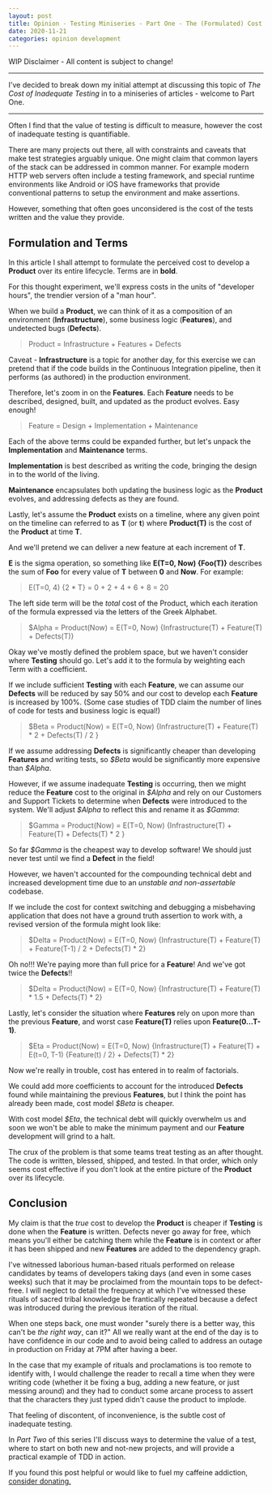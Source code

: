 ```yaml
---
layout: post
title: Opinion - Testing Miniseries - Part One - The (Formulated) Cost of Inadequate Testing
date: 2020-11-21
categories: opinion development
---
```


WIP Disclaimer - All content is subject to change!

---

I've decided to break down my initial attempt at discussing this topic of *The Cost of Inadequate Testing* in to a miniseries of articles - welcome to Part One.

---

Often I find that the value of testing is difficult to measure, however the cost of inadequate testing is quantifiable.

There are many projects out there, all with constraints and caveats that make test strategies arguably unique. One might claim that common layers of the stack can be addressed in common manner. For example modern HTTP web servers often include a testing framework, and special runtime environments like Android or iOS have frameworks that provide conventional patterns to setup the environment and make assertions.

However, something that often goes unconsidered is the cost of the tests written and the value they provide.

## Formulation and Terms

In this article I shall attempt to formulate the perceived cost to develop a **Product** over its entire lifecycle. Terms are in **bold**.

For this thought experiment, we'll express costs in the units of "developer hours", the trendier version of a "man hour".

When we build a **Product**, we can think of it as a composition of an environment (**Infrastructure**), some business logic (**Features**), and undetected bugs (**Defects**).

> Product = Infrastructure + Features + Defects

Caveat - **Infrastructure** is a topic for another day, for this exercise we can pretend that if the code builds in the Continuous Integration pipeline, then it performs (as authored) in the production environment.

Therefore, let's zoom in on the **Features**. Each **Feature** needs to be described, designed, built, and updated as the product evolves. Easy enough!

> Feature = Design + Implementation + Maintenance

Each of the above terms could be expanded further, but let's unpack the **Implementation** and **Maintenance** terms.

**Implementation** is best described as writing the code, bringing the design in to the world of the living.

**Maintenance** encapsulates both updating the business logic as the **Product** evolves, and addressing defects as they are found.

Lastly, let's assume the **Product** exists on a timeline, where any given point on the timeline can referred to as **T** (or **t**) where **Product(T)** is the cost of the **Product** at time **T**.

And we'll pretend we can deliver a new feature at each increment of **T**.

**E** is the sigma operation, so something like **E(T=0, Now) {Foo(T)}** describes the sum of **Foo** for every value of **T** between **0** and **Now**. For example:

> E(T=0, 4) {2 \* T} = 0 + 2 + 4 + 6 + 8 = 20

The left side term will be the _total_ cost of the Product, which each iteration of the formula expressed via the letters of the Greek Alphabet.

> \$Alpha = Product(Now) = E(T=0, Now) {Infrastructure(T) + Feature(T) + Defects(T)}

Okay we've mostly defined the problem space, but we haven't consider where **Testing** should go. Let's add it to the formula by weighting each Term with a coefficient.

If we include sufficient **Testing** with each **Feature**, we can assume our **Defects** will be reduced by say 50% and our cost to develop each **Feature** is increased by 100%. (Some case studies of TDD claim the number of lines of code for tests and business logic is equal!)

> \$Beta = Product(Now) = E(T=0, Now) {Infrastructure(T) + Feature(T) \* 2 + Defects(T) / 2 }

If we assume addressing **Defects** is significantly cheaper than developing **Features** and writing tests, so _\$Beta_ would be significantly more expensive than _\$Alpha_.

However, if we assume inadequate **Testing** is occurring, then we might reduce the **Feature** cost to the original in _\$Alpha_ and rely on our Customers and Support Tickets to determine when **Defects** were introduced to the system. We'll adjust _\$Alpha_ to reflect this and rename it as _\$Gamma_:

> \$Gamma = Product(Now) = E(T=0, Now) {Infrastructure(T) + Feature(T) + Defects(T) \* 2 }

So far _\$Gamma_ is the cheapest way to develop software! We should just never test until we find a **Defect** in the field!

However, we haven't accounted for the compounding technical debt and increased development time due to an _unstable and non-assertable_ codebase.

If we include the cost for context switching and debugging a misbehaving application that does not have a ground truth assertion to work with, a revised version of the formula might look like:

> \$Delta = Product(Now) = E(T=0, Now) {Infrastructure(T) + Feature(T) + Feature(T-1) / 2 + Defects(T) \* 2}

Oh no!!! We're paying more than full price for a **Feature**! And we've got twice the **Defects**!!

> \$Delta = Product(Now) = E(T=0, Now) {Infrastructure(T) + Feature(T) \* 1.5 + Defects(T) \* 2}

Lastly, let's consider the situation where **Features** rely on upon more than the previous **Feature**, and worst case **Feature(T)** relies upon **Feature(0...T-1)**.

> \$Eta = Product(Now) = E(T=0, Now) {Infrastructure(T) + Feature(T) + E(t=0, T-1) {Feature(t) / 2} + Defects(T) \* 2}

Now we're really in trouble, cost has entered in to realm of factorials.

We could add more coefficients to account for the introduced **Defects** found while maintaining the previous **Features**, but I think the point has already been made, cost model _\$Beta_ is cheaper.

With cost model _\$Eta_, the technical debt will quickly overwhelm us and soon we won't be able to make the minimum payment and our **Feature** development will grind to a halt.

The crux of the problem is that some teams treat testing as an after thought. The code is written, blessed, shipped, and tested. In that order, which only seems cost effective if you don't look at the entire picture of the **Product** over its lifecycle.

## Conclusion

My claim is that the _true_ cost to develop the **Product** is cheaper if **Testing** is done when the **Feature** is written. Defects never go away for free, which means you'll either be catching them while the **Feature** is in context or after it has been shipped and new **Features** are added to the dependency graph.

I've witnessed laborious human-based rituals performed on release candidates by teams of developers taking days (and even in some cases weeks) such that it may be proclaimed from the mountain tops to be defect-free. I will neglect to detail the frequency at which I've witnessed these rituals of sacred tribal knowledge be frantically repeated because a defect was introduced during the previous iteration of the ritual.

When one steps back, one must wonder "surely there is a better way, this can't be _the right way_, can it?" All we really want at the end of the day is to have confidence in our code and to avoid being called to address an outage in production on Friday at 7PM after having a beer.

In the case that my example of rituals and proclamations is too remote to identify with, I would challenge the reader to recall a time when they were writing code (whether it be fixing a bug, adding a new feature, or just messing around) and they had to conduct some arcane process to assert that the characters they just typed didn't cause the product to implode.

That feeling of discontent, of inconvenience, is the subtle cost of inadequate testing.

In _Part Two_ of this series I'll discuss ways to determine the value of a test, where to start on both new and not-new projects, and will provide a practical example of TDD in action.

If you found this post helpful or would like to fuel my caffeine addiction, [consider donating.](https://ko-fi.com/wghilliard)
